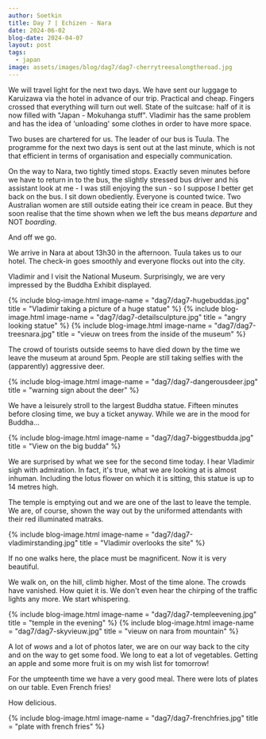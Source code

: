 ```yaml
---
author: Soetkin
title: Day 7 | Echizen - Nara
date: 2024-06-02
blog-date: 2024-04-07
layout: post
tags:
  - japan
image: assets/images/blog/dag7/dag7-cherrytreesalongtheroad.jpg
---
```


We will travel light for the next two days. We have sent our luggage to Karuizawa via the hotel in advance of our trip. Practical and cheap. Fingers crossed that everything will turn out well. State of the suitcase: half of it is now filled with "Japan - Mokuhanga stuff". Vladimir has the same problem and has the idea of 'unloading' some clothes in order to have more space.

Two buses are chartered for us. The leader of our bus is Tuula. The programme for the next two days is sent out at the last minute, which is not that efficient in terms of organisation and especially communication.

On the way to Nara, two tightly timed stops. Exactly seven minutes before we have to return in to the bus, the slightly stressed bus driver and his assistant look at me - I was still enjoying the sun - so I suppose I better get back on the bus. I sit down obediently. Everyone is counted twice. Two Australian women are still outside eating their ice cream in peace. But they soon realise that the time shown when we left the bus means *departure* and NOT *boarding*.

And off we go.

We arrive in Nara at about 13h30 in the afternoon. Tuula takes us to our hotel. The check-in goes smoothly and everyone flocks out into the city.

Vladimir and I visit the National Museum. Surprisingly, we are very impressed by the Buddha Exhibit displayed.

{% include blog-image.html image-name = "dag7/dag7-hugebuddas.jpg"  title = "Vladimir taking a picture of a huge statue" %}
{% include blog-image.html image-name = "dag7/dag7-detailsculpture.jpg"  title = "angry looking statue" %}
{% include blog-image.html image-name = "dag7/dag7-treesnara.jpg"  title = "vieuw on trees from the inside of the museum" %}

The crowd of tourists outside seems to have died down by the time we leave the museum at around 5pm. People are still taking selfies with the (apparently) aggressive deer.

{% include blog-image.html image-name = "dag7/dag7-dangerousdeer.jpg"  title = "warning sign about the deer" %}

We have a leisurely stroll to the largest Buddha statue. Fifteen minutes before closing time, we buy a ticket anyway. While we are in the mood for Buddha...

{% include blog-image.html image-name = "dag7/dag7-biggestbudda.jpg"  title = "View on the big budda" %}

We are surprised by what we see for the second time today. I hear Vladimir sigh with admiration. In fact, it's true, what we are looking at is almost inhuman. Including the lotus flower on which it is sitting, this statue is up to 14 metres high.

The temple is emptying out and we are one of the last to leave the temple. We are, of course, shown the way out by the uniformed attendants with their red illuminated matraks. 

{% include blog-image.html image-name = "dag7/dag7-vladimirstanding.jpg"  title = "Vladimir overlooks the site" %}

If no one walks here, the place must be magnificent. Now it is very beautiful.

We walk on, on the hill, climb higher. Most of the time alone. The crowds have vanished. How quiet it is. We don't even hear the chirping of the traffic lights any more. We start whispering.

{% include blog-image.html image-name = "dag7/dag7-templeevening.jpg"  title = "temple in the evening" %}
{% include blog-image.html image-name = "dag7/dag7-skyvieuw.jpg"  title = "vieuw on nara from mountain" %}

A lot of *wows* and a lot of photos later, we are on our way back to the city and on the way to get some food. We long to eat a lot of vegetables. Getting an apple and some more fruit is on my wish list for tomorrow!

For the umpteenth time we have a very good meal. There were lots of plates on our table. Even French fries!

How delicious.

{% include blog-image.html image-name = "dag7/dag7-frenchfries.jpg"  title = "plate with french fries" %}
